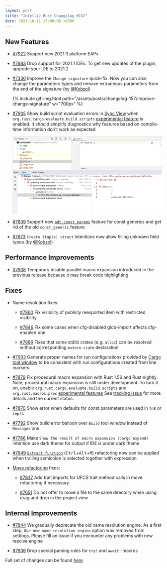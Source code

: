 ```yaml
---
layout: post
title: "IntelliJ Rust Changelog #157"
date: 2021-10-11 13:00:00 +0300
---
```



## New Features

* [#7922] Support new 2021.3 platform EAPs

* [#7883] Drop support for 2021.1 IDEs. To get new updates of the plugin, upgrade your IDE to 2021.2

* [#7330] Improve the `Change signature` quick-fix. Now you can also change the parameters types and remove extraneous parameters from the end of the signature (by [@Kobzol])

  {% include gif-img.html path="/assets/posts/changelog-157/improve-change-signature" w="700px" %}

* [#7905] Show build script evaluation errors in [Sync View](https://plugins.jetbrains.com/plugin/8182-rust/custom-pages/docs/rust-cargo-tool-window.html) when `org.rust.cargo.evaluate.build.scripts` [experimental feature](https://plugins.jetbrains.com/plugin/8182-rust/docs/rust-faq.html#experimental-features) is enabled. It should simplify diagnostics why features based on compile-time information don't work as expected

  <img src="/assets/posts/changelog-157/show-build-script-errors.png" alt="Build script errors in Sync View" width="700px">

* [#7839] Support new [`adt_const_params`](https://blog.rust-lang.org/inside-rust/2021/09/06/Splitting-const-generics.html) feature for const generics and get rid of the old `const_generic` feature

* [#7673] `Create (tuple) struct` intentions now allow filling unknown field types (by [@Kobzol])

## Performance Improvements

* [#7938] Temporary disable parallel macro expansion introduced in the previous release because it may break code highlighting

## Fixes

* Name resolution fixes:
  * [#7860] Fix visibility of publicly reexported item with restricted visibility

  * [#7846] Fix some cases when cfg-disabled glob-import affects cfg-enabled one

  * [#7886] Fixes that some stdlib crates (e.g. `alloc`) can be resolved without corresponding `extern crate` declaration

* [#7903] Generate proper names for run configurations provided by [Cargo tool window](https://www.jetbrains.com/help/clion/rust-support.html#cargo-support) to be consistent with run configurations created from line markers

* [#7879] Fix procedural macro expansion with Rust 1.56 and Rust nightly. Note, procedural macro expansion is still under development.
  To turn it on, enable `org.rust.cargo.evaluate.build.scripts` and `org.rust.macros.proc` [experimental features](https://plugins.jetbrains.com/plugin/8182-rust/docs/rust-faq.html#experimental-features)
  See [tracking issue](https://github.com/intellij-rust/intellij-rust/issues/6908) for more details and the current status.

* [#7870] Show error when defaults for const parameters are used in `fn`s or `impl`s

* [#7792] Show build error balloon over `Build` tool window instead of `Messages` one

* [#7766] Make `Show the result of macro expansion (cargo expand)` intention use dark theme for output if IDE is under dark theme

* [#7649] [`Extract function`](https://plugins.jetbrains.com/plugin/8182-rust/docs/rust-refactorings.html#extractmethod-refactoring) (<kbd>Ctrl</kbd>+<kbd>Alt</kbd>+<kbd>M</kbd>) refactoring now can be applied when trailing semicolon is selected together with expression

* [Move refactoring](https://plugins.jetbrains.com/plugin/8182-rust/docs/rust-refactorings.html#move-refactoring) fixes:
  * [#7837] Add trait imports for UFCS trait method calls in move refactoring if necessary

  * [#7651] Do not offer to move a file to the same directory when using drag and drop in the project view

## Internal Improvements

* [#7844] We gradually deprecate the old name resolution engine. As a first step, `Use new name resolution engine` option was removed from settings. Please fill an issue if you encounter any problems with new resolve engine

* [#7836] Drop special parsing rules for `try!` and `await!` macros

Full set of changes can be found [here](https://github.com/intellij-rust/intellij-rust/milestone/65?closed=1)

[@Kobzol]: https://github.com/Kobzol

[#7330]: https://github.com/intellij-rust/intellij-rust/pull/7330
[#7649]: https://github.com/intellij-rust/intellij-rust/pull/7649
[#7651]: https://github.com/intellij-rust/intellij-rust/pull/7651
[#7673]: https://github.com/intellij-rust/intellij-rust/pull/7673
[#7766]: https://github.com/intellij-rust/intellij-rust/pull/7766
[#7792]: https://github.com/intellij-rust/intellij-rust/pull/7792
[#7836]: https://github.com/intellij-rust/intellij-rust/pull/7836
[#7837]: https://github.com/intellij-rust/intellij-rust/pull/7837
[#7839]: https://github.com/intellij-rust/intellij-rust/pull/7839
[#7844]: https://github.com/intellij-rust/intellij-rust/pull/7844
[#7846]: https://github.com/intellij-rust/intellij-rust/pull/7846
[#7860]: https://github.com/intellij-rust/intellij-rust/pull/7860
[#7870]: https://github.com/intellij-rust/intellij-rust/pull/7870
[#7879]: https://github.com/intellij-rust/intellij-rust/pull/7879
[#7883]: https://github.com/intellij-rust/intellij-rust/pull/7883
[#7886]: https://github.com/intellij-rust/intellij-rust/pull/7886
[#7903]: https://github.com/intellij-rust/intellij-rust/pull/7903
[#7905]: https://github.com/intellij-rust/intellij-rust/pull/7905
[#7922]: https://github.com/intellij-rust/intellij-rust/pull/7922
[#7938]: https://github.com/intellij-rust/intellij-rust/pull/7938
